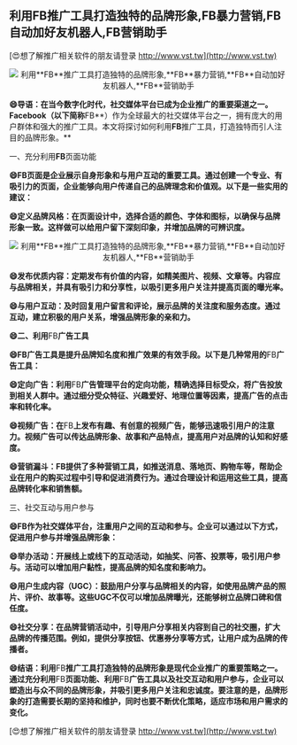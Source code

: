 ## **利用**FB**推广工具打造独特的品牌形象,**FB**暴力营销,**FB**自动加好友机器人,**FB**营销助手**

[😍想了解推广相关软件的朋友请登录 http://www.vst.tw](http://www.vst.tw)

 <center><img src="https://vst.tw/MP4/tuiguang/png/0.png" alt="利用**FB**推广工具打造独特的品牌形象,**FB**暴力营销,**FB**自动加好友机器人,**FB**营销助手"></center>

**😄导语：在当今数字化时代，社交媒体平台已成为企业推广的重要渠道之一。Facebook（以下简称**FB**）作为全球最大的社交媒体平台之一，拥有庞大的用户群体和强大的推广工具。本文将探讨如何利用**FB**推广工具，打造独特而引人注目的品牌形象。**

一、充分利用**FB**页面功能

**😄**FB**页面是企业展示自身形象和与用户互动的重要工具。通过创建一个专业、有吸引力的页面，企业能够向用户传递自己的品牌理念和价值观。以下是一些实用的建议：**

**😄定义品牌风格：在页面设计中，选择合适的颜色、字体和图标，以确保与品牌形象一致。这样做可以给用户留下深刻印象，并增加品牌的可辨识度。**

 <center><img src="https://vst.tw/MP4/tuiguang/png/4.png" alt="利用**FB**推广工具打造独特的品牌形象,**FB**暴力营销,**FB**自动加好友机器人,**FB**营销助手"></center>

**😄发布优质内容：定期发布有价值的内容，如精美图片、视频、文章等。内容应与品牌相关，并具有吸引力和分享性，以吸引更多用户关注并提高页面的曝光率。**

**😄与用户互动：及时回复用户留言和评论，展示品牌的关注度和服务态度。通过互动，建立积极的用户关系，增强品牌形象的亲和力。**

**😄二、利用**FB**广告工具**

**😄**FB**广告工具是提升品牌知名度和推广效果的有效手段。以下是几种常用的**FB**广告工具：**

**😄定向广告：利用**FB**广告管理平台的定向功能，精确选择目标受众，将广告投放到相关人群中。通过细分受众特征、兴趣爱好、地理位置等因素，提高广告的点击率和转化率。**

**😄视频广告：在**FB**上发布有趣、有创意的视频广告，能够迅速吸引用户的注意力。视频广告可以传达品牌形象、故事和产品特点，提高用户对品牌的认知和好感度。**

**😄营销漏斗：**FB**提供了多种营销工具，如推送消息、落地页、购物车等，帮助企业在用户的购买过程中引导和促进消费行为。通过合理设计和运用这些工具，提高品牌转化率和销售额。**

三、社交互动与用户参与

**😄**FB**作为社交媒体平台，注重用户之间的互动和参与。企业可以通过以下方式，促进用户参与并增强品牌形象：**

**😄举办活动：开展线上或线下的互动活动，如抽奖、问答、投票等，吸引用户参与。活动可以增加用户黏性，提高品牌的知名度和影响力。**

**😄用户生成内容（UGC）：鼓励用户分享与品牌相关的内容，如使用品牌产品的照片、评价、故事等。这些UGC不仅可以增加品牌曝光，还能够树立品牌口碑和信任度。**

**😄社交分享：在品牌营销活动中，引导用户分享相关内容到自己的社交圈，扩大品牌的传播范围。例如，提供分享按钮、优惠券分享等方式，让用户成为品牌的传播者。**

**😄结语：利用**FB**推广工具打造独特的品牌形象是现代企业推广的重要策略之一。通过充分利用**FB**页面功能、利用**FB**广告工具以及社交互动和用户参与，企业可以塑造出与众不同的品牌形象，并吸引更多用户关注和忠诚度。要注意的是，品牌形象的打造需要长期的坚持和维护，同时也要不断优化策略，适应市场和用户需求的变化。**

[😍想了解推广相关软件的朋友请登录 http://www.vst.tw](http://www.vst.tw)



